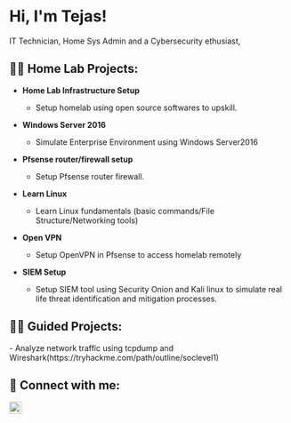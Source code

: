 <h1>Hi, I'm Tejas! <br/></h1></h2> IT Technician</a>, Home Sys Admin and a Cybersecurity ethusiast</a>, </a></h2>

<h2>👨‍💻 Home Lab Projects:</h2>

- <b>Home Lab Infrastructure Setup</b>
  - Setup homelab using open source softwares to upskill.

- <b>Windows Server 2016 </b>
  - Simulate Enterprise Environment using Windows Server2016

- <b>Pfsense router/firewall setup</b>
  - Setup Pfsense router firewall.

- <b>Learn Linux</b>
  - Learn Linux fundamentals (basic commands/File Structure/Networking tools)
  
- <b>Open VPN</b>
  - Setup OpenVPN in Pfsense to access homelab remotely
    
- <b>SIEM Setup</b>
  - Setup SIEM tool using Security Onion and Kali linux to simulate real life threat identification and mitigation processes.

  

<h2>👨‍💻 Guided Projects:</h2>
  - Analyze network traffic using tcpdump and Wireshark(https://tryhackme.com/path/outline/soclevel1)
  
<h2> 🤳 Connect with me:</h2>

[<img align="left" alt="JoshMadakor | LinkedIn" width="22px" src="https://cdn.jsdelivr.net/npm/simple-icons@v3/icons/linkedin.svg" />][linkedin]

[linkedin]: https://www.linkedin.com/in/it-technician-tejas-patil




